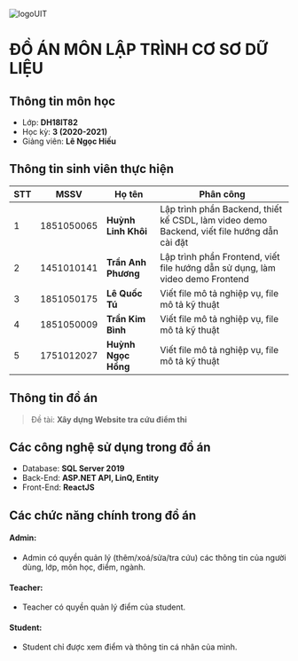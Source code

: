 ![logoUIT](http://ou.edu.vn/wp-content/uploads/2018/08/LOGO-TRUONGV21-12-2018-01-300x300.png)

# ĐỒ ÁN MÔN LẬP TRÌNH CƠ SƠ DỮ LIỆU
## Thông tin môn học
- Lớp: **DH18IT82**
- Học kỳ: **3 (2020-2021)**
- Giảng viên: **Lê Ngọc Hiếu**
## Thông tin sinh viên thực hiện

|STT|MSSV    | Họ tên | Phân công |
|---|------| ----| --|
|1  |1851050065 |**Huỳnh Linh Khôi** |Lập trình phần Backend, thiết kế CSDL, làm video demo Backend, viết file hướng dẫn cài đặt |
|2  |1451010141 |**Trần Anh Phương** |Lập trình phần Frontend, viết file hướng dẫn sử dụng, làm video demo Frontend |
|3  |1851050175 |**Lê Quốc Tú** |Viết file mô tả nghiệp vụ, file mô tả kỹ thuật |
|4  |1851050009 |**Trần Kim Bình** |Viết file mô tả nghiệp vụ, file mô tả kỹ thuật |
|5  |1751012027 |**Huỳnh Ngọc Hồng** |Viết file mô tả nghiệp vụ, file mô tả kỹ thuật |

## Thông tin đồ án

>Đề tài: **Xây dựng Website tra cứu điểm thi**

## Các công nghệ sử dụng trong đồ án

- Database: **SQL Server 2019**
- Back-End: **ASP.NET API, LinQ, Entity**
- Front-End: **ReactJS**


## Các chức năng chính trong đồ án
#### Admin:
- Admin có quyền quản lý (thêm/xoá/sửa/tra cứu) các thông tin của người dùng, lớp, môn học, điểm, ngành.

#### Teacher:
- Teacher có quyền quản lý điểm của student.

#### Student:
- Student chỉ được xem điểm và thông tin cá nhân của mình.


